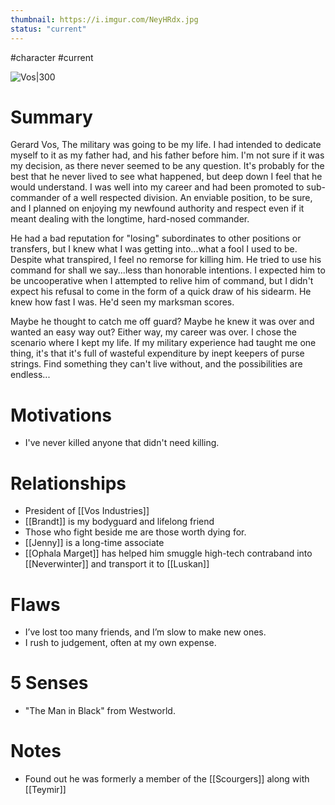 ```yaml
---
thumbnail: https://i.imgur.com/NeyHRdx.jpg
status: "current"
---
```

#character #current

![Vos\|300](https://i.imgur.com/NeyHRdx.jpg)

# Summary
Gerard Vos, The military was going to be my life. I had intended to dedicate myself to it as my father had, and his father before him. I'm not sure if it was my decision, as there never seemed to be any question. It's probably for the best that he never lived to see what happened, but deep down I feel that he would understand. I was well into my career and had been promoted to sub-commander of a well respected division. An enviable position, to be sure, and I planned on enjoying my newfound authority and respect even if it meant dealing with the longtime, hard-nosed commander.

He had a bad reputation for "losing" subordinates to other positions or transfers, but I knew what I was getting into...what a fool I used to be. Despite what transpired, I feel no remorse for killing him. He tried to use his command for shall we say...less than honorable intentions. I expected him to be uncooperative when I attempted to relive him of command, but I didn't expect his refusal to come in the form of a quick draw of his sidearm. He knew how fast I was. He'd seen my marksman scores.

Maybe he thought to catch me off guard? Maybe he knew it was over and wanted an easy way out? Either way, my career was over. I chose the scenario where I kept my life. If my military experience had taught me one thing, it's that it's full of wasteful expenditure by inept keepers of purse strings. Find something they can't live without, and the possibilities are endless...

# Motivations
- I've never killed anyone that didn't need killing.

# Relationships
- President of [[Vos Industries]]
- [[Brandt]] is my bodyguard and lifelong friend
- Those who fight beside me are those worth dying for.
- [[Jenny]] is a long-time associate
- [[Ophala Marget]] has helped him smuggle high-tech contraband into [[Neverwinter]] and transport it to [[Luskan]]

# Flaws
- I’ve lost too many friends, and I’m slow to make new ones.
- I rush to judgement, often at my own expense.

# 5 Senses
- "The Man in Black" from Westworld. 

# Notes
- Found out he was formerly a member of the [[Scourgers]] along with [[Teymir]]
